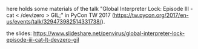 here holds some materials of the talk "Global Interpreter Lock: Episode III - cat < /dev/zero > GIL;" in PyCon TW 2017 (https://tw.pycon.org/2017/en-us/events/talk/329473982514331738/).

the slides: https://www.slideshare.net/penvirus/global-interpreter-lock-episode-iii-cat-lt-devzero-gil
